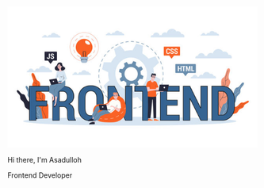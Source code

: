 ![Header](https://github.com/Asat1llo/Asat1llo/blob/main/assets/frontend.jpg)

Hi there, I'm Asadulloh 

Frontend Developer


